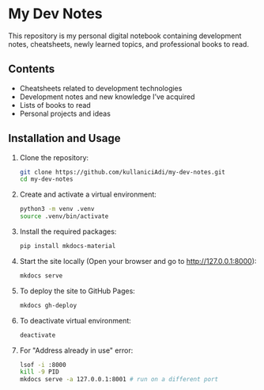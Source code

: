 # My Dev Notes

This repository is my personal digital notebook containing development notes, cheatsheets, newly learned topics, and
professional books to read.

## Contents

- Cheatsheets related to development technologies
- Development notes and new knowledge I’ve acquired
- Lists of books to read
- Personal projects and ideas

## Installation and Usage

1. Clone the repository:
   ```bash
   git clone https://github.com/kullaniciAdi/my-dev-notes.git
   cd my-dev-notes
   ```

2. Create and activate a virtual environment:
   ```bash
   python3 -m venv .venv
   source .venv/bin/activate
    ```

3. Install the required packages:
   ```bash
   pip install mkdocs-material
   ```

4. Start the site locally (Open your browser and go to http://127.0.0.1:8000):
   ```bash
   mkdocs serve
   ```

5. To deploy the site to GitHub Pages:
   ```bash
   mkdocs gh-deploy
   ```

6. To deactivate virtual environment:
   ```bash
   deactivate
   ```

7. For "Address already in use" error:
   ```bash
   lsof -i :8000
   kill -9 PID
   mkdocs serve -a 127.0.0.1:8001 # run on a different port
   ```